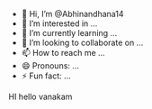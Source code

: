 - 👋 Hi, I’m @Abhinandhana14
- 👀 I’m interested in ...
- 🌱 I’m currently learning ...
- 💞️ I’m looking to collaborate on ...
- 📫 How to reach me ...
- 😄 Pronouns: ...
- ⚡ Fun fact: ...

<!---
Abhinandhana14/Abhinandhana14 is a ✨ special ✨ repository because its `README.md` (this file) appears on your GitHub profile.
You can click the Preview link to take a look at your changes.
--->


HI
hello
vanakam

